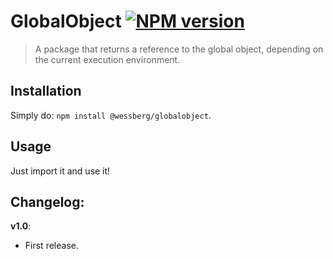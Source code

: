 # GlobalObject [![NPM version][npm-image]][npm-url]
> A package that returns a reference to the global object, depending on the current execution environment.

## Installation
Simply do: `npm install @wessberg/globalobject`.

## Usage

Just import it and use it!

## Changelog:

**v1.0**:

- First release.

[npm-url]: https://npmjs.org/package/@wessberg/globalobject
[npm-image]: https://badge.fury.io/js/@wessberg/globalobject.svg